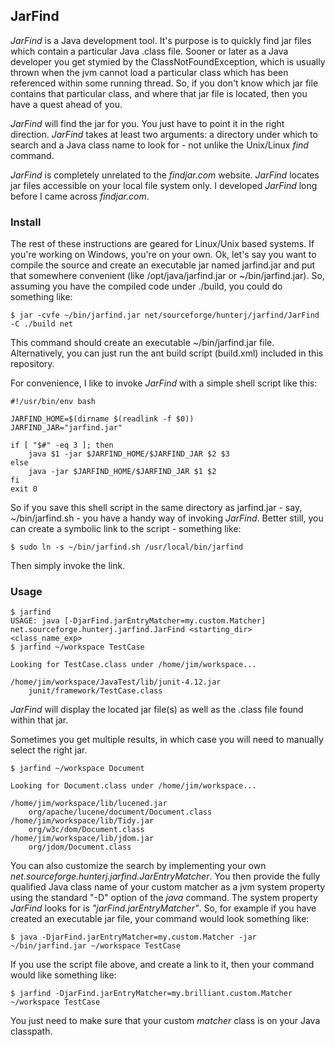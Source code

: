 ## JarFind
*JarFind* is a Java development tool. It's purpose is to quickly find jar files which contain a particular Java .class file. Sooner or later as a Java developer you get stymied by the ClassNotFoundException, which is usually thrown when the jvm cannot load a particular class which has been referenced within some running thread. So, if you don't know which jar file contains that particular class, and where that jar file is located, then you have a quest ahead of you.

*JarFind* will find the jar for you. You just have to point it in the right direction. *JarFind* takes at least two arguments: a directory under which to search and a Java class name to look for - not unlike the Unix/Linux *find* command.

*JarFind* is completely unrelated to the *findjar.com* website. *JarFind* locates jar files accessible on your local file system only. I developed *JarFind* long before I came across *findjar.com*.

### Install
The rest of these instructions are geared for Linux/Unix based systems. If you're working on Windows, you're on your own.  Ok, let's say you want to compile the source and create an executable jar named jarfind.jar and put that somewhere convenient (like /opt/java/jarfind.jar or ~/bin/jarfind.jar). So, assuming you have the compiled code under ./build, you could do something like:

    $ jar -cvfe ~/bin/jarfind.jar net/sourceforge/hunterj/jarfind/JarFind -C ./build net

This command should create an executable ~/bin/jarfind.jar file. Alternatively, you can just run the ant build script (build.xml) included in this repository.

For convenience, I like to invoke *JarFind* with a simple shell script like this:

    #!/usr/bin/env bash

    JARFIND_HOME=$(dirname $(readlink -f $0))
    JARFIND_JAR="jarfind.jar"

    if [ "$#" -eq 3 ]; then
        java $1 -jar $JARFIND_HOME/$JARFIND_JAR $2 $3
    else
        java -jar $JARFIND_HOME/$JARFIND_JAR $1 $2
    fi
    exit 0

So if you save this shell script in the same directory as jarfind.jar - say, ~/bin/jarfind.sh - you have a handy way of invoking *JarFind*. Better still, you can create a symbolic link to the script - something like:

    $ sudo ln -s ~/bin/jarfind.sh /usr/local/bin/jarfind

Then simply invoke the link.

### Usage

    $ jarfind
    USAGE: java [-DjarFind.jarEntryMatcher=my.custom.Matcher] net.sourceforge.hunterj.jarfind.JarFind <starting_dir>  <class_name_exp>
    $ jarfind ~/workspace TestCase

    Looking for TestCase.class under /home/jim/workspace...

    /home/jim/workspace/JavaTest/lib/junit-4.12.jar
    	junit/framework/TestCase.class

*JarFind* will display the located jar file(s) as well as the .class file found within that jar.

Sometimes you get multiple results, in which case you will need to manually select the right jar.

    $ jarfind ~/workspace Document

    Looking for Document.class under /home/jim/workspace...

    /home/jim/workspace/lib/lucened.jar
    	org/apache/lucene/document/Document.class
    /home/jim/workspace/lib/Tidy.jar
    	org/w3c/dom/Document.class
    /home/jim/workspace/lib/jdom.jar
    	org/jdom/Document.class


You can also customize the search by implementing your own *net.sourceforge.hunterj.jarfind.JarEntryMatcher*. You then provide the fully qualified Java class name of your custom matcher as a jvm system property using the standard "-D" option of the *java* command. The system property *JarFind* looks for is *"jarFind.jarEntryMatcher"*. So, for example if you have created an executable jar file, your command would look something like:

    $ java -DjarFind.jarEntryMatcher=my.custom.Matcher -jar ~/bin/jarfind.jar ~/workspace TestCase

If you use the script file above, and create a link to it, then your command would like something like:

    $ jarfind -DjarFind.jarEntryMatcher=my.brilliant.custom.Matcher ~/workspace TestCase

You just need to make sure that your custom *matcher* class is on your Java classpath.
